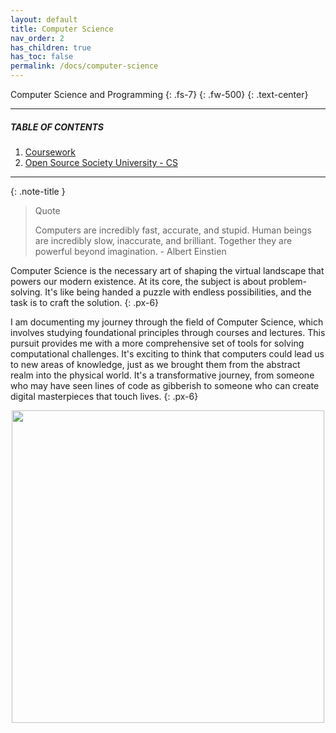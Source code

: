```yaml
---
layout: default
title: Computer Science
nav_order: 2
has_children: true
has_toc: false
permalink: /docs/computer-science
---
```


Computer Science and Programming
{: .fs-7}
{: .fw-500}
{: .text-center}

---

##### TABLE OF CONTENTS

1. [Coursework](https://raj-ch017.github.io/academic-notebook/docs/computer-science/coursework.html)
2. [Open Source Society University - CS](https://raj-ch017.github.io/academic-notebook/docs/computer-science/ossu_cs.html)

---

{: .note-title }
> Quote
>
> Computers are incredibly fast, accurate, and stupid. Human beings are incredibly slow, inaccurate, and brilliant. Together they are powerful beyond imagination. - Albert     Einstien

Computer Science is the necessary art of shaping the virtual landscape that powers our modern existence. At its core, the subject is about problem-solving. It's like being handed a puzzle with endless possibilities, and the task is to craft the solution.
{: .px-6}


I am documenting my journey through the field of Computer Science, which involves studying foundational principles through courses and lectures. This pursuit provides me with a more comprehensive set of tools for solving computational challenges. It's exciting to think that computers could lead us to new areas of knowledge, just as we brought them from the abstract realm into the physical world. It's a transformative journey, from someone who may have seen lines of code as gibberish to someone who can create digital masterpieces that touch lives.
{: .px-6}


 <div id="header" align="center">
  <img src="https://media.giphy.com/media/fwbZnTftCXVocKzfxR/giphy.gif" width="500"/>
</div>



